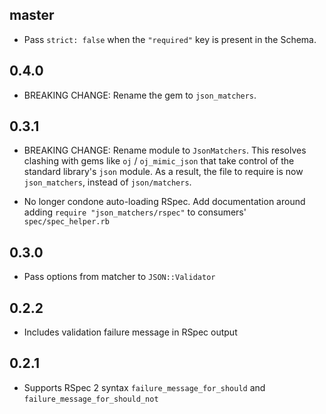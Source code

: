 master
------

* Pass `strict: false` when the `"required"` key is present in the Schema.

0.4.0
-----

* BREAKING CHANGE: Rename the gem to `json_matchers`.

0.3.1
-----

* BREAKING CHANGE: Rename module to `JsonMatchers`. This resolves clashing with
  gems like `oj` / `oj_mimic_json` that take control of the standard library's
  `json` module. As a result, the file to require is now `json_matchers`,
  instead of `json/matchers`.

* No longer condone auto-loading RSpec. Add documentation around adding `require
  "json_matchers/rspec"` to consumers' `spec/spec_helper.rb`

0.3.0
-----

* Pass options from matcher to `JSON::Validator`

0.2.2
-----

* Includes validation failure message in RSpec output

0.2.1
-----

* Supports RSpec 2 syntax `failure_message_for_should` and
  `failure_message_for_should_not`
